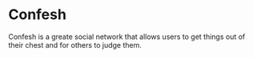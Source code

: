 Confesh
=======

Confesh is a greate social network that allows users to  get things out of their chest and for others to judge them.